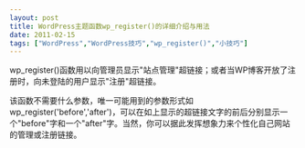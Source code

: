 ```yaml
---
layout: post
title: WordPress主题函数wp_register()的详细介绍与用法		
date: 2011-02-15
tags: ["WordPress","WordPress技巧","wp_register()","小技巧"]
---
```


wp_register()函数用以向管理员显示"站点管理"超链接；或者当WP博客开放了注册时，向未登陆的用户显示"注册"超链接。

该函数不需要什么参数，唯一可能用到的参数形式如wp_register('before','after')，可以在如上显示的超链接文字的前后分别显示一个"before"字和一个"after"字。当然，你可以据此发挥想象力来个性化自己网站的管理或注册链接。		